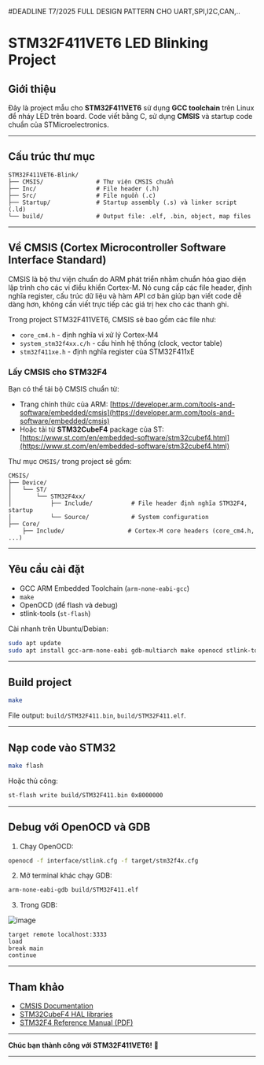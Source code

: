 #DEADLINE T7/2025 FULL DESIGN PATTERN CHO UART,SPI,I2C,CAN,..
# STM32F411VET6 LED Blinking Project

## Giới thiệu

Đây là project mẫu cho **STM32F411VET6** sử dụng **GCC toolchain** trên Linux để nháy LED trên board.
Code viết bằng C, sử dụng **CMSIS** và startup code chuẩn của STMicroelectronics.

---

## Cấu trúc thư mục

```
STM32F411VET6-Blink/
├── CMSIS/               # Thư viện CMSIS chuẩn
├── Inc/                 # File header (.h)
├── Src/                 # File nguồn (.c)
├── Startup/             # Startup assembly (.s) và linker script (.ld)
└── build/               # Output file: .elf, .bin, object, map files
```

---

## Về CMSIS (Cortex Microcontroller Software Interface Standard)

CMSIS là bộ thư viện chuẩn do ARM phát triển nhằm chuẩn hóa giao diện lập trình cho các vi điều khiển Cortex-M.
Nó cung cấp các file header, định nghĩa register, cấu trúc dữ liệu và hàm API cơ bản giúp bạn viết code dễ dàng hơn, không cần viết trực tiếp các giá trị hex cho các thanh ghi.

Trong project STM32F411VET6, CMSIS sẽ bao gồm các file như:

* `core_cm4.h` - định nghĩa vi xử lý Cortex-M4
* `system_stm32f4xx.c/h` - cấu hình hệ thống (clock, vector table)
* `stm32f411xe.h` - định nghĩa register của STM32F411xE

### Lấy CMSIS cho STM32F4

Bạn có thể tải bộ CMSIS chuẩn từ:

* Trang chính thức của ARM:
  [https://developer.arm.com/tools-and-software/embedded/cmsis](https://developer.arm.com/tools-and-software/embedded/cmsis)
* Hoặc tải từ **STM32CubeF4** package của ST:
  [https://www.st.com/en/embedded-software/stm32cubef4.html](https://www.st.com/en/embedded-software/stm32cubef4.html)

Thư mục `CMSIS/` trong project sẽ gồm:

```
CMSIS/
├── Device/
│   └── ST/
│       └── STM32F4xx/
│           ├── Include/           # File header định nghĩa STM32F4, startup
│           └── Source/            # System configuration
├── Core/
    ├── Include/                  # Cortex-M core headers (core_cm4.h, ...)
```

---

## Yêu cầu cài đặt

* GCC ARM Embedded Toolchain (`arm-none-eabi-gcc`)
* `make`
* OpenOCD (để flash và debug)
* stlink-tools (`st-flash`)

Cài nhanh trên Ubuntu/Debian:

```bash
sudo apt update
sudo apt install gcc-arm-none-eabi gdb-multiarch make openocd stlink-tools
```

---

## Build project

```bash
make
```

File output: `build/STM32F411.bin`, `build/STM32F411.elf`.

---

## Nạp code vào STM32

```bash
make flash
```

Hoặc thủ công:

```bash
st-flash write build/STM32F411.bin 0x8000000
```

---

## Debug với OpenOCD và GDB

1. Chạy OpenOCD:

```bash
openocd -f interface/stlink.cfg -f target/stm32f4x.cfg
```

2. Mở terminal khác chạy GDB:

```bash
arm-none-eabi-gdb build/STM32F411.elf
```

3. Trong GDB:

![image](https://github.com/user-attachments/assets/5f37c46f-06b0-4d48-b82d-f12add0c7cb2)

```gdb
target remote localhost:3333
load
break main
continue
```

---

## Tham khảo

* [CMSIS Documentation](https://arm-software.github.io/CMSIS_5/Core/html/index.html)
* [STM32CubeF4 HAL libraries](https://www.st.com/en/embedded-software/stm32cubef4.html)
* [STM32F4 Reference Manual (PDF)](https://www.st.com/resource/en/reference_manual/dm00031020-stm32f405-415-stm32f407-417-stm32f427-437-and-stm32f429-439-advanced-armbased-32bit-mcus-stmicroelectronics.pdf)

---

**Chúc bạn thành công với STM32F411VET6!** 🚀

---

